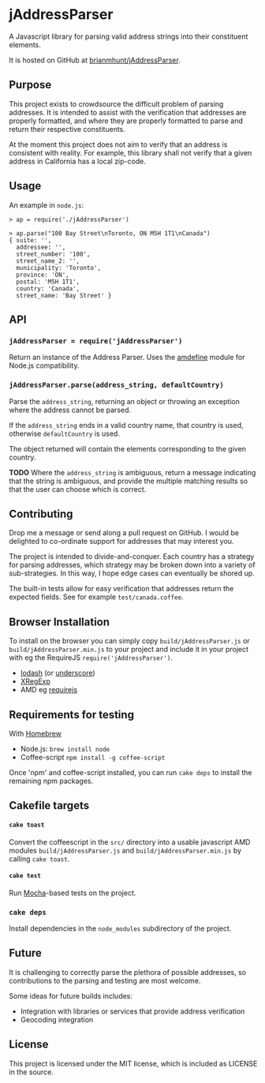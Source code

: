 jAddressParser
==============

A Javascript library for parsing valid address strings into their constituent elements.

It is hosted on GitHub at [brianmhunt/jAddressParser](http://github.com/brianmhunt/jAddressParser).

Purpose
-------

This project exists to crowdsource the difficult problem of parsing addresses. It is intended to assist with the verification that addresses are properly formatted, and where they are properly formatted to parse and return their respective constituents.

At the moment this project does not aim to verify that an address is consistent with reality. For example, this library shall not verify that a given address in California has a local zip-code.

Usage
-----

An example in `node.js`:

    > ap = require('./jAddressParser')

    > ap.parse("100 Bay Street\nToronto, ON M5H 1T1\nCanada")
    { suite: '',
      addressee: '',
      street_number: '100',
      street_name_2: '',
      municipality: 'Toronto',
      province: 'ON',
      postal: 'M5H 1T1',
      country: 'Canada',
      street_name: 'Bay Street' }

API
---

### `jAddressParser = require('jAddressParser')`

Return an instance of the Address Parser. Uses the [amdefine](https://github.com/jrburke/amdefine) module for Node.js compatibility.

### `jAddressParser.parse(address_string, defaultCountry)`

Parse the `address_string`, returning an object or throwing an exception where the address cannot be parsed.

If the `address_string` ends in a valid country name, that country is used, otherwise `defaultCountry` is used.

The object returned will contain the elements corresponding to the given country.

**TODO** Where the `address_string` is ambiguous, return a message indicating that the string is ambiguous, and provide the multiple matching results so that the user can choose which is correct.

Contributing
------------

Drop me a message or send along a pull request on GitHub. I would be delighted to co-ordinate support for addresses that may interest you.

The project is intended to divide-and-conquer. Each country has a strategy for parsing addresses, which strategy may be broken down into a variety of sub-strategies. In this way, I hope edge cases can eventually be shored up.

The built-in tests allow for easy verification that addresses return the expected fields. See for example `test/canada.coffee`.

Browser Installation
--------------------

To install on the browser you can simply copy `build/jAddressParser.js` or `build/jAddressParser.min.js` to your project and include it in your project with eg the RequireJS `require('jAddressParser')`.

- [lodash](https://github.com/bestiejs/lodash) (or [underscore](http://underscorejs.org/))
- [XRegExp](http://xregexp.com/)
- AMD eg [requirejs](http://requirejs.org/)

Requirements for testing
------------------------

With [Homebrew](http://mxcl.github.com/homebrew/)

- Node.js: `brew install node`
- Coffee-script `npm install -g coffee-script`

Once 'npm' and coffee-script installed, you can run `cake deps` to install the
remaining npm packages.

Cakefile targets
----------------

#### `cake toast`

Convert the coffeescript in the `src/` directory into a usable javascript
AMD modules `build/jAddressParser.js` and `build/jAddressParser.min.js` by calling `cake toast`.

#### `cake test`

Run [Mocha](http://visionmedia.github.com/mocha/)-based tests on the project.

### `cake deps`

Install dependencies in the `node_modules` subdirectory of the project.

Future
------

It is challenging to correctly parse the plethora of possible addresses, so contributions to the parsing and testing are most welcome.

Some ideas for future builds includes:

- Integration with libraries or services that provide address verification
- Geocoding integration

License
-------
This project is licensed under the MIT license, which is included as LICENSE in the source.
